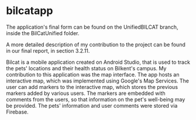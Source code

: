 # bilcatapp

The application's final form can be found on the UnifiedBILCAT branch, inside the BilCatUnified folder.

A more detailed description of my contribution to the project can be found in our final report, in section 3.2.11.

Bilcat is a mobile application created on Android Studio, that is used to track the pets' locations and their health status on Bilkent's campus. My contribution to this application was the map interface. The app hosts an interactive map, which was implemented using Google's Map Services. The user can add markers to the interactive map, which stores the previous markers added by various users. The markers are embedded with comments from the users, so that information on the pet's well-being may be provided. The pets' information and user comments were stored via Firebase. 
